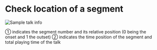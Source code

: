 # Check location of a segment

![Sample talk info](https://gyazo.com/b4a4a486899d0b50e60992409e03295d.png)

① indicates the segment number and its relative position (0 being the onset and 1 the outset)
② indicates the time position of the segment and total playing time of the talk
